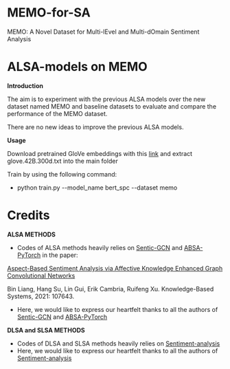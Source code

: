 # MEMO-for-SA
MEMO: A Novel Dataset for Multi-lEvel and Multi-dOmain Sentiment Analysis

# ALSA-models on MEMO

**Introduction**

The aim is to experiment with the previous ALSA models over the new dataset named MEMO and baseline datasets to evaluate and compare the performance of the MEMO dataset.

There are no new ideas to improve the previous ALSA models.

**Usage**

Download pretrained GloVe embeddings with this [link](https://nlp.stanford.edu/projects/glove/) and extract glove.42B.300d.txt into the main folder

Train by using the following command:

- python train.py --model_name bert_spc --dataset memo

# Credits

**ALSA METHODS**

- Codes of ALSA methods heavily relies on [Sentic-GCN](https://github.com/BinLiang-NLP/Sentic-GCN) and [ABSA-PyTorch](https://github.com/songyouwei/ABSA-PyTorch)
in the paper:

[Aspect-Based Sentiment Analysis via Affective Knowledge Enhanced Graph Convolutional Networks](https://www.sentic.net/sentic-gcn.pdf)

Bin Liang, Hang Su, Lin Gui, Erik Cambria, Ruifeng Xu. Knowledge-Based Systems, 2021: 107643.

- Here, we would like to express our heartfelt thanks to all the authors of [Sentic-GCN](https://github.com/BinLiang-NLP/Sentic-GCN) and [ABSA-PyTorch](https://github.com/songyouwei/ABSA-PyTorch)

**DLSA and SLSA METHODS**

- Codes of DLSA and SLSA methods heavily relies on [Sentiment-analysis](https://github.com/davide97l/Sentiment-analysis)
- Here, we would like to express our heartfelt thanks to all the authors of [Sentiment-analysis](https://github.com/davide97l/Sentiment-analysis)

